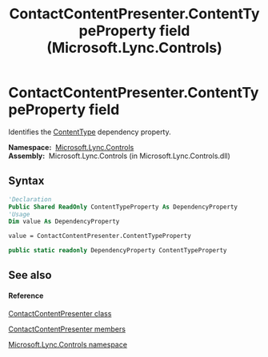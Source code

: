 ﻿---
title: ContactContentPresenter.ContentTypeProperty field (Microsoft.Lync.Controls)
TOCTitle: ContentTypeProperty field
ms:assetid: F:Microsoft.Lync.Controls.ContactContentPresenter.ContentTypeProperty_DI_3_UC_OCS14MrefLyncWPF
ms:mtpsurl: https://msdn.microsoft.com/en-us/library/microsoft.lync.controls.contactcontentpresenter.contenttypeproperty_di_3_uc_ocs14mreflyncwpf(v=office.15)
ms:contentKeyID: 48594861
ms.date: 07/28/2014
mtps_version: v=office.15
f1_keywords:
- Microsoft.Lync.Controls.ContactContentPresenter.ContentTypeProperty
dev_langs:
- CSharp
- JScript
- VB
- other
---

# ContactContentPresenter.ContentTypeProperty field

Identifies the [ContentType](contactcontentpresenter-contenttype-property-microsoft-lync-controls_1.md) dependency property.

**Namespace:**  [Microsoft.Lync.Controls](microsoft-lync-controls-namespace_1.md)  
**Assembly:**  Microsoft.Lync.Controls (in Microsoft.Lync.Controls.dll)

## Syntax

``` vb
'Declaration
Public Shared ReadOnly ContentTypeProperty As DependencyProperty
'Usage
Dim value As DependencyProperty

value = ContactContentPresenter.ContentTypeProperty
```

``` csharp
public static readonly DependencyProperty ContentTypeProperty
```

## See also

#### Reference

[ContactContentPresenter class](contactcontentpresenter-class-microsoft-lync-controls_1.md)

[ContactContentPresenter members](contactcontentpresenter-members-microsoft-lync-controls_1.md)

[Microsoft.Lync.Controls namespace](microsoft-lync-controls-namespace_1.md)


